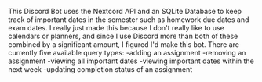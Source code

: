This Discord Bot uses the Nextcord API and an SQLite Database to keep track of important dates in the semester such as homework due dates and exam dates.
I really just made this because I don't really like to use calendars or planners, and since I use Discord more than both of these combined by a significant amount, I figured I'd make this bot.
There are currently five available query types:
-adding an assignment
-removing an assignment
-viewing all important dates
-viewing important dates within the next week
-updating completion status of an assignment
